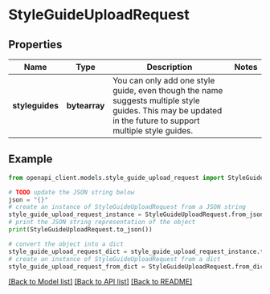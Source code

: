 # StyleGuideUploadRequest


## Properties

Name | Type | Description | Notes
------------ | ------------- | ------------- | -------------
**styleguides** | **bytearray** | You can only add one style guide, even though the name suggests multiple style guides. This may be updated in the future to support multiple style guides. | 

## Example

```python
from openapi_client.models.style_guide_upload_request import StyleGuideUploadRequest

# TODO update the JSON string below
json = "{}"
# create an instance of StyleGuideUploadRequest from a JSON string
style_guide_upload_request_instance = StyleGuideUploadRequest.from_json(json)
# print the JSON string representation of the object
print(StyleGuideUploadRequest.to_json())

# convert the object into a dict
style_guide_upload_request_dict = style_guide_upload_request_instance.to_dict()
# create an instance of StyleGuideUploadRequest from a dict
style_guide_upload_request_from_dict = StyleGuideUploadRequest.from_dict(style_guide_upload_request_dict)
```
[[Back to Model list]](../README.md#documentation-for-models) [[Back to API list]](../README.md#documentation-for-api-endpoints) [[Back to README]](../README.md)


